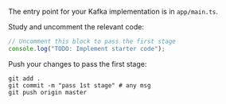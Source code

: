 The entry point for your Kafka implementation is in `app/main.ts`.

Study and uncomment the relevant code: 

```typescript
// Uncomment this block to pass the first stage
console.log("TODO: Implement starter code");
```

Push your changes to pass the first stage:

```
git add .
git commit -m "pass 1st stage" # any msg
git push origin master
```
